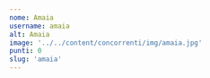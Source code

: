 ```yaml
---
nome: Amaia
username: amaia
alt: Amaia
image: '../../content/concorrenti/img/amaia.jpg'
punti: 0
slug: 'amaia'
---
```

